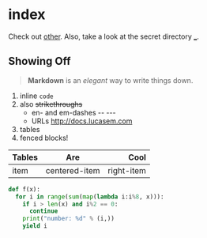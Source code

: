# index

Check out [other](other). Also, take a look at the secret directory [_](_).

## Showing Off

> **Markdown** is an _elegant_ way to write things down.

1. inline `code`
2. also ~~strikethroughs~~
   - en- and em-dashes -- ---
   - URLs http://docs.lucasem.com
3. tables
4. fenced blocks!

| Tables |      Are     |    Cool    |
| ------ |:------------:| ----------:|
|  item  | centered-item| right-item |

```python
def f(x):
  for i in range(sum(map(lambda i:i%8, x))):
    if i > len(x) and i%2 == 0:
      continue
    print("number: %d" % (i,))
    yield i
```

